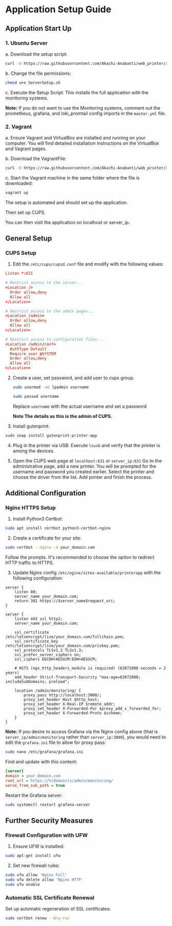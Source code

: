 # Application Setup Guide

## Application Start Up

### 1. Ubuntu Server

a. Download the setup script:
```bash
curl -O https://raw.githubusercontent.com/Akachi-Anabanti/web_printer/refs/heads/main/setup/ServerSetup.sh
```

b. Change the file permissions:
```bash
chmod u+x ServerSetup.sh
```

c. Execute the Setup Script:
This installs the full application with the monitoring systems.

**Note:** If you do not want to use the Monitoring systems, comment out the prometheus, grafana, and loki_promtail config imports in the `master.yml` file.

### 2. Vagrant

a. Ensure Vagrant and VirtualBox are installed and running on your computer.
   You will find detailed installation instructions on the VirtualBox and Vagrant pages.

b. Download the VagrantFile:
```bash
curl -O https://raw.githubusercontent.com/Akachi-Anabanti/web_printer/refs/heads/main/setup/VagrantFile
```

c. Start the Vagrant machine in the same folder where the file is downloaded:
```bash
vagrant up
```

The setup is automated and should set up the application.

Then set up CUPS.

You can then visit the application on localhost or server_ip.

## General Setup

### CUPS Setup

1. Edit the `/etc/cups/cupsd.conf` file and modify with the following values:

```conf
Listen *:631

# Restrict access to the server...
<Location />
  Order allow,deny
  Allow all
</Location>

# Restrict access to the admin pages...
<Location /admin>
  Order allow,deny
  Allow all
</Location>

# Restrict access to configuration files...
<Location /admin/conf>
  AuthType Default
  Require user @SYSTEM
  Order allow,deny
  Allow all
</Location>
```

2. Create a user, set password, and add user to cups group.
   ```bash
   sudo usermod -aG lpadmin username
   ```
   ```bash
   sudo passwd username
   ```
   Replace `username` with the actual username and set a password
   
   **Note The details as this is the admin of CUPS.**

4. Install gutenprint:
```bash
sudo snap install gutenprint-printer-app
```

4. Plug in the printer via USB.
   Execute `lsusb` and verify that the printer is among the devices.

5. Open the CUPS web page at `localhost:631` or `server_ip:631`
   Go to the administrative page, add a new printer. You will be prompted for the username and password you created earlier.
   Select the printer and choose the driver from the list.
   Add printer and finish the process.

## Additional Configuration

### Nginx HTTPS Setup

1. Install Python3 Certbot:
```bash
sudo apt install certbot python3-certbot-nginx
```

2. Create a certificate for your site:
```bash
sudo certbot --nginx -d your_domain.com
```
Follow the prompts. It's recommended to choose the option to redirect HTTP traffic to HTTPS.

3. Update Nginx config `/etc/nginx/sites-available/printerapp` with the following configuration:

```nginx
server {
    listen 80;
    server_name your_domain.com;
    return 301 https://$server_name$request_uri;
}

server {
    listen 443 ssl http2;
    server_name your_domain.com;

    ssl_certificate /etc/letsencrypt/live/your_domain.com/fullchain.pem;
    ssl_certificate_key /etc/letsencrypt/live/your_domain.com/privkey.pem;
    ssl_protocols TLSv1.2 TLSv1.3;
    ssl_prefer_server_ciphers on;
    ssl_ciphers EECDH+AESGCM:EDH+AESGCM;

    # HSTS (ngx_http_headers_module is required) (63072000 seconds = 2 years)
    add_header Strict-Transport-Security "max-age=63072000; includeSubDomains; preload";

    location /admin/monitoring/ {
        proxy_pass http://localhost:3000/;
        proxy_set_header Host $http_host;
        proxy_set_header X-Real-IP $remote_addr;
        proxy_set_header X-Forwarded-For $proxy_add_x_forwarded_for;
        proxy_set_header X-Forwarded-Proto $scheme;
    }
}
```

**Note:** If you desire to access Grafana via the Nginx config above (that is `server_ip/admin/monitoring` rather than `server_ip:3000`), you would need to edit the `grafana.ini` file to allow for proxy pass:

```bash
sudo nano /etc/grafana/grafana.ini
```

Find and update with this content:

```ini
[server]
domain = your_domain.com
root_url = https://%(domain)s/admin/monitoring/
serve_from_sub_path = true
```

Restart the Grafana server:
```bash
sudo systemctl restart grafana-server
```

## Further Security Measures

### Firewall Configuration with UFW

1. Ensure UFW is installed:
```bash
sudo apt-get install ufw
```

2. Set new firewall rules:
```bash
sudo ufw allow 'Nginx Full'
sudo ufw delete allow 'Nginx HTTP'
sudo ufw enable
```

### Automatic SSL Certificate Renewal

Set up automatic regeneration of SSL certificates:
```bash
sudo certbot renew --dry-run
```
